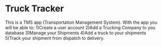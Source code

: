 # Truck Tracker

This is a TMS app (Transportation Management System). With the app you will be able to: 1)Create a user account 2)Add a Trucking Company to you database 3)Manage your Shipments 4)Add a truck to your shipments 5)Track your shipment from dispatch to delivery.
